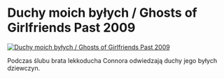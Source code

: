 Duchy moich byłych / Ghosts of Girlfriends Past 2009 
=============
[![Duchy moich byłych / Ghosts of Girlfriends Past 2009 ](http://vidos.pl/images/player.gif)](http://vidos.pl/duchy-moich-bylych-ghosts-of-girlfriends-past-2009)

 Podczas ślubu brata lekkoducha Connora odwiedzają duchy jego byłych dziewczyn.
